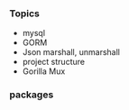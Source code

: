 ### Topics
- mysql
- GORM
- Json marshall, unmarshall
- project structure
- Gorilla Mux

### packages